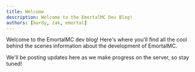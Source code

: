 ```yaml
---
title: Welcome
description: Welcome to the EmortalMC Dev Blog!
authors: [bardy, zak, emortal]
---
```


Welcome to the EmortalMC dev blog! Here's where you'll find all the cool behind the scenes information about the
development of EmortalMC.

We'll be posting updates here as we make progress on the server, so stay tuned!
